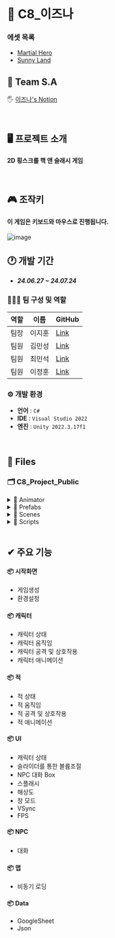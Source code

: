 # 🐳 C8_이즈나
<!------------------------------------------------------------------------------------------------------------------------->
### 에셋 목록

- <a href="https://assetstore.unity.com/packages/2d/characters/martial-hero-170422" target="_blank">Martial Hero</a>
- <a href="https://assetstore.unity.com/packages/2d/characters/sunny-land-103349" target="_blank">Sunny Land</a>
 
<!------------------------------------------------------------------------------------------------------------------------->


## 📢 Team S.A
🖐 <a href="https://teamsparta.notion.site/423ab0d158994b2093ef4afc17567615" target="_blank">이즈나's Notion</a>

</br>

<!------------------------------------------------------------------------------------------------------------------------->

## 🖥️ 프로젝트 소개
#### 2D 횡스크롤 핵 앤 슬래시 게임





</br>

<!------------------------------------------------------------------------------------------------------------------------->

## 🎮 조작키
#### 이 게임은 키보드와 마우스로 진행됩니다.
![image](https://github.com/user-attachments/assets/ff2325c4-b1f8-4728-9b2b-ce65336395ce)



## 🕐 개발 기간
* ___24.06.27 ~ 24.07.24___

### 🧑‍🤝‍🧑 팀 구성 및 역할
|역할|이름|GitHub|
|---|---|---|
|팀장|이지훈|<a href="https://github.com/unm7925" target="_blank">Link</a>|
|팀원|김민성|<a href="https://github.com/Minssuy99" target="_blank">Link</a>|
|팀원|최민석|<a href="https://github.com/snowdolf" target="_blank">Link</a>|
|팀원|이정훈|<a href="https://github.com/whew15" target="_blank">Link</a>|


### ⚙️ 개발 환경
- **언어** : `C#`
- **IDE** : `Visual Studio 2022`
- **엔진** : `Unity 2022.3.17f1`


</br>

<!------------------------------------------------------------------------------------------------------------------------->

## 📝 Files
### 🗂 C8_Project_Public

<details>
<summary> 📁 Animator</summary>
 


 </details>
 
<!------------------------------------------------------------------------------------------------------------------------->
<details>
<summary>📁 Prefabs</summary>
 

  </details>
  
<!------------------------------------------------------------------------------------------------------------------------->

<details>
<summary>📁 Scenes</summary>
 


  </details>
  
<!------------------------------------------------------------------------------------------------------------------------->

<details>
<summary>📁 Scripts</a></summary>

 </br>


  


</details>

<!------------------------------------------------------------------------------------------------------------------------->

</br>

## ✔ 주요 기능
#### 📦 시작화면
- 게임생성
- 환경설정

#### 📦 캐릭터
- 캐릭터 상태
- 캐릭터 움직임
- 캐릭터 공격 및 상호작용
- 캐릭터 애니메이션

#### 📦 적
- 적 상태
- 적 움직임
- 적 공격 및 상호작용
- 적 애니메이션

#### 📦 UI
- 캐릭터 상태
- 슬라이더를 통한 볼륨조절
- NPC 대화 Box
- 스플래시
- 해상도
- 창 모드
- VSync
- FPS

#### 📦 NPC
- 대화

#### 📦 맵
- 비동기 로딩

#### 📦 Data
- GoogleSheet
- Json












